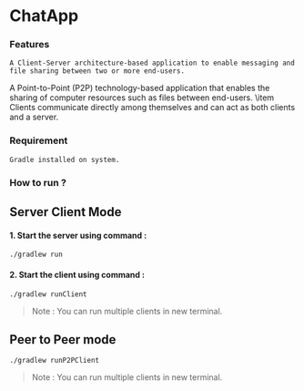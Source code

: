 # ChatApp

### Features
	A Client-Server architecture-based application to enable messaging and file sharing between two or more end-users. 
A Point-to-Point (P2P) technology-based application that enables the sharing of computer resources such as files between end-users. \item Clients communicate directly among        themselves and can act as both clients and a server.

### Requirement
	Gradle installed on system.


### How to run ?

## Server Client Mode
#### 1. Start the server using command :
`./gradlew run`
#### 2. Start the client using command :
`./gradlew runClient`
> Note : You can run multiple clients in new terminal.

## Peer to Peer mode
`./gradlew runP2PClient`
> Note : You can run multiple clients in new terminal.

